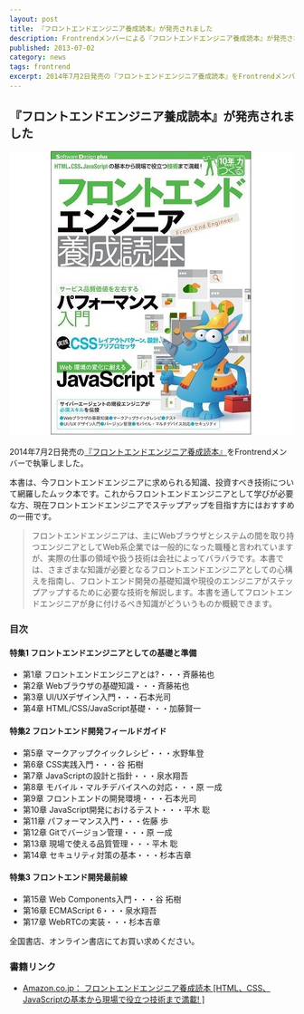 ```yaml
---
layout: post
title: 『フロントエンドエンジニア養成読本』が発売されました
description: Frontrendメンバーによる『フロントエンドエンジニア養成読本』が発売されました
published: 2013-07-02
category: news
tags: frontrend
excerpt: 2014年7月2日発売の『フロントエンドエンジニア養成読本』をFrontrendメンバーが執筆しました。
---
```

## 『フロントエンドエンジニア養成読本』が発売されました


<div class="text-center" style="margin-bottom: 1.25em">
  <a href="http://www.amazon.co.jp/dp/4774165786" target="_blank"><img src="/images/2014/0702_book.jpg" alt=""></a>
</div>

2014年7月2日発売の[『フロントエンドエンジニア養成読本』](http://www.amazon.co.jp/dp/4774165786)をFrontrendメンバーで執筆しました。

本書は、今フロントエンドエンジニアに求められる知識、投資すべき技術について網羅したムック本です。これからフロントエンドエンジニアとして学びが必要な方、現在フロントエンドエンジニアでステップアップを目指す方にはおすすめの一冊です。

> フロントエンドエンジニアは、主にWebブラウザとシステムの間を取り持つエンジニアとしてWeb系企業では一般的になった職種と言われていますが、実際の仕事の領域や扱う技術は会社によってバラバラです。本書では、さまざまな知識が必要となるフロントエンドエンジニアとしての心構えを指南し、フロントエンド開発の基礎知識や現役のエンジニアがステップアップするために必要な技術を解説します。本書を通してフロントエンドエンジニアが身に付けるべき知識がどういうものか概観できます。

### 目次

#### 特集1 フロントエンドエンジニアとしての基礎と準備

+ 第1章 フロントエンドエンジニアとは?・・・斉藤祐也
+ 第2章 Webブラウザの基礎知識・・・斉藤祐也
+ 第3章 UI/UXデザイン入門・・・石本光司
+ 第4章 HTML/CSS/JavaScript基礎・・・加藤賢一

#### 特集2 フロントエンド開発フィールドガイド

+ 第5章 マークアップクイックレシピ・・・水野隼登
+ 第6章 CSS実践入門・・・谷 拓樹
+ 第7章 JavaScriptの設計と指針・・・泉水翔吾
+ 第8章 モバイル・マルチデバイスへの対応・・・原 一成
+ 第9章 フロントエンドの開発環境・・・石本光司
+ 第10章 JavaScript開発におけるテスト・・・平木 聡
+ 第11章 パフォーマンス入門・・・佐藤 歩
+ 第12章 Gitでバージョン管理・・・原 一成
+ 第13章 現場で使える品質管理・・・平木 聡
+ 第14章 セキュリティ対策の基本・・・杉本吉章
  
#### 特集3 フロントエンド開発最前線

+ 第15章 Web Components入門・・・谷 拓樹
+ 第16章 ECMAScript 6・・・泉水翔吾
+ 第17章 WebRTCの実装・・・杉本吉章

全国書店、オンライン書店にてお買い求めください。

### 書籍リンク

+ [Amazon.co.jp： フロントエンドエンジニア養成読本 [HTML、CSS、JavaScriptの基本から現場で役立つ技術まで満載! ]](http://www.amazon.co.jp/dp/4774165786)